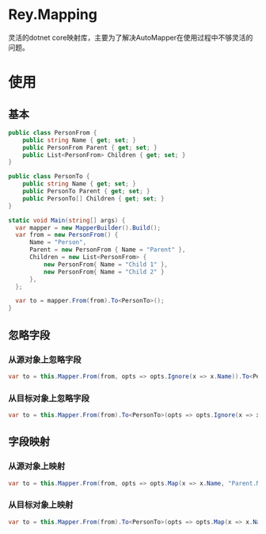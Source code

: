 # Rey.Mapping
灵活的dotnet core映射库，主要为了解决AutoMapper在使用过程中不够灵活的问题。

# 使用
## 基本
``` C#
public class PersonFrom {
    public string Name { get; set; }
    public PersonFrom Parent { get; set; }
    public List<PersonFrom> Children { get; set; }
}

public class PersonTo {
    public string Name { get; set; }
    public PersonTo Parent { get; set; }
    public PersonTo[] Children { get; set; }
}

static void Main(string[] args) {
  var mapper = new MapperBuilder().Build();
  var from = new PersonFrom() {
      Name = "Person",
      Parent = new PersonFrom { Name = "Parent" },
      Children = new List<PersonFrom> {
          new PersonFrom{ Name = "Child 1" },
          new PersonFrom{ Name = "Child 2" }
      },
  };

  var to = mapper.From(from).To<PersonTo>();
}
```
## 忽略字段
### 从源对象上忽略字段
``` C#
var to = this.Mapper.From(from, opts => opts.Ignore(x => x.Name)).To<PersonTo>();
```
### 从目标对象上忽略字段
``` C#
var to = this.Mapper.From(from).To<PersonTo>(opts => opts.Ignore(x => x.Name));
```
## 字段映射
### 从源对象上映射
``` C#
var to = this.Mapper.From(from, opts => opts.Map(x => x.Name, "Parent.Name")).To<PersonTo>();
```
### 从目标对象上映射
``` C#
var to = this.Mapper.From(from).To<PersonTo>(opts => opts.Map(x => x.Name, x => x.Parent.Name));
```
